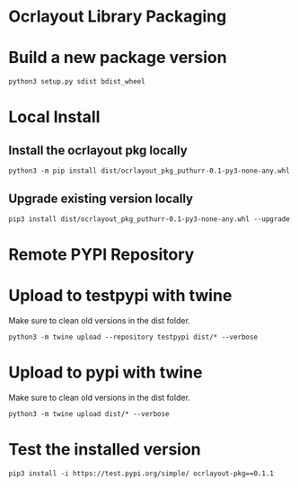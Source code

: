 # Ocrlayout Library Packaging

# Build a new package version
```
python3 setup.py sdist bdist_wheel
```
# Local Install

## Install the ocrlayout pkg locally 
```
python3 -m pip install dist/ocrlayout_pkg_puthurr-0.1-py3-none-any.whl
```
## Upgrade existing version locally
```
pip3 install dist/ocrlayout_pkg_puthurr-0.1-py3-none-any.whl --upgrade
```
# Remote PYPI Repository

# Upload to testpypi with twine
Make sure to clean old versions in the dist folder. 
```
python3 -m twine upload --repository testpypi dist/* --verbose
```

# Upload to pypi with twine
Make sure to clean old versions in the dist folder. 
```
python3 -m twine upload dist/* --verbose
```

# Test the installed version 

```
pip3 install -i https://test.pypi.org/simple/ ocrlayout-pkg==0.1.1
```